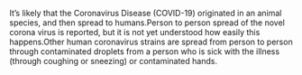 It’s likely that the Coronavirus Disease (COVID-19) originated in an animal species, and then spread to humans.Person to person spread of the novel corona virus is reported, but it is not yet understood how easily this happens.Other human coronavirus strains are spread from person to person through contaminated droplets from a person who is sick with the illness (through coughing or sneezing) or contaminated hands.



